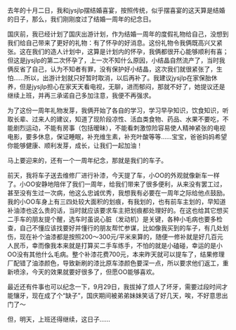 去年的十月二日，我和jysjlp摆结婚喜宴，按照传统，似乎摆喜宴的这天算是结婚的日子，那么，我们刚刚度过了结婚一周年的纪念日。

国庆前，我已经计划了国庆出游计划，作为结婚一周年的度假礼物给自己，没想到我们给自己带来了更好的礼物：有了怀孕的好消息。这份礼物令我俩既高兴又紧张。这在我们的造人计划中，这算是计划内的怀孕，我俩都很开心能够顺利有喜；但这是jysjlp的第二次怀孕了，上一次不知什么原因，小结晶自然流产了，当时我俩反省了自己，认为不知者有罪，没有保护好小结晶，这次我们就很紧张了，生怕……所以，出游计划就只好暂时取消，以后再补了。我建议jysjlp在家保胎休养，但是jysjlp担心在家天天看电视，无聊，进而郁闷，那就不好了，她提议还是继续上班，并再三承诺自己多加注意，我便不再强求。

为了这份一周年礼物发芽，我俩开始了各自的学习，学习早孕知识，饮食知识，听取长辈、过来人的建议，知道了现阶段凉性、活血类食物、药品、水果不要吃，不能剧烈运动，不能有房事（包括暧昧），不能看刺激惊险容易使人精神紧张的电视电影，要多休息，保证睡眠，补充维生素，补充叶酸等等……宝宝，爸爸妈妈希望你能够健康、顺利发芽，成长，让我们一起加油！

马上要迎来的，还有一个一周年纪念，那就是我们的车子。

前天，我将车子送去维修厂进行补漆，今天提了车，小OO的外观就像新车一样了。小OO安静地陪伴了我们一周年，给我们带来了很多便利，从来没有罢工过，甚至没有生过一次病，他这么忠诚优秀，我想我有必要在一周年之际给他点鼓励。我的小OO车身上有三四处较大面积的划痕，有我划的，也有前车主划的，早知道补油漆也这么贵的话，当时就应该要求车主把划痕都处理好的。在这也给其它想买二手车的朋友提个醒，选车时虽说心脏（发动机）是关键，各种小毛病也要多检查，自己不懂应该找要好并懂行的朋友帮忙参谋，比如像我买到的车子，有几处划伤，现在补个油漆都是按照200～300元/平米来算的，随便一修补就是好几百元人民币，幸而像我本来就是打算买二手车练手，不怕的就是小磕碰，幸运的是小OO没有其他什么毛病。整个补漆花费700元，本来昨天就可以提车了，结果修理厂配错了油漆颜色，导致新刷的漆比原车漆颜色要深一点，所以要求他们返工，重新喷涂，今天的效果就要好很多了，但愿OO能够喜欢。

最近还有件事也可以纪念一下，9月29日，我拔掉了烦人了坏牙，需要过段时间才能镶牙，现在成了个“缺子”，国庆期间被弟弟妹妹笑话了好几天，唉，不好意思出门了～

但，明天，上班还得继续，这日子……
<!-- ##{"timestamp":1349590969}## -->